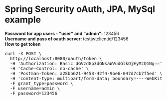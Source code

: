 # Spring Sercurity oAuth, JPA, MySql example

<strong>Password for app users - "user" and "admin": </strong>123456 </br>
<strong>Username and pass of oauth server: </strong>testjwtclientid/123456 </br>
<strong>How to get token</strong>
<pre>
curl -X POST \
  http://localhost:8080/oauth/token \
  -H 'Authorization: Basic dGVzdGp3dGNsaWVudGlkOjEyMzQ1Ng==' \
  -H 'Cache-Control: no-cache' \
  -H 'Postman-Token: a28bb621-9453-42f4-9be6-047d7cb7f5ed' \
  -H 'content-type: multipart/form-data; boundary=----WebKitFormBoundary7MA4YWxkTrZu0gW' \
  -F grant_type=password \
  -F username=admin \
  -F password=123456
  </pre>
